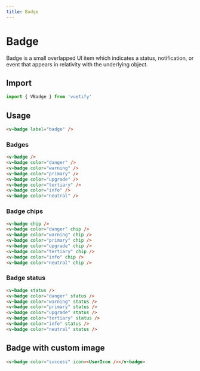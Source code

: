 ```yaml
---
title: Badge
---
```


# Badge

Badge is a small overlapped UI item which indicates a status, notification, or event that appears in relativity with the underlying object.

## Import

```javascript
import { VBadge } from 'vuetify'
```

## Usage

<WrapView>
  <v-badge label="badge" />
</WrapView>

```html
<v-badge label="badge" />
```

### Badges

<WrapView horizontal>
  <v-badge />
  <v-badge color="danger" />
  <v-badge color="warning" />
  <v-badge color="primary" />
  <v-badge color="upgrade" />
  <v-badge color="tertiary" />
  <v-badge color="info" />
  <v-badge color="neutral" />
  <!-- <v-badge color="success" icon><UserIcon /></v-badge> -->
  <!-- <v-badge color="success" icon><UserIcon /></v-badge> -->

</WrapView>

```html
<v-badge />
<v-badge color="danger" />
<v-badge color="warning" />
<v-badge color="primary" />
<v-badge color="upgrade" />
<v-badge color="tertiary" />
<v-badge color="info" />
<v-badge color="neutral" />
```

### Badge chips

<WrapView horizontal vertical>
  <v-badge chip />
  <v-badge color="danger" chip />
  <v-badge color="warning" chip />
  <v-badge color="primary" chip />
  <v-badge color="upgrade" chip />
  <v-badge color="tertiary" chip />
  <v-badge color="info" chip />
  <v-badge color="neutral" chip />
</WrapView>

```html
<v-badge chip />
<v-badge color="danger" chip />
<v-badge color="warning" chip />
<v-badge color="primary" chip />
<v-badge color="upgrade" chip />
<v-badge color="tertiary" chip />
<v-badge color="info" chip />
<v-badge color="neutral" chip />
```

### Badge status

<WrapView horizontal vertical>
  <v-badge status />
  <v-badge color="danger" status />
  <v-badge color="warning" status />
  <v-badge color="primary" status />
  <v-badge color="upgrade" status />
  <v-badge color="tertiary" status />
  <v-badge color="info" status />
  <v-badge color="neutral" status />
</WrapView>

```html
<v-badge status />
<v-badge color="danger" status />
<v-badge color="warning" status />
<v-badge color="primary" status />
<v-badge color="upgrade" status />
<v-badge color="tertiary" status />
<v-badge color="info" status />
<v-badge color="neutral" status />
```

## Badge with custom image

<WrapView>
  <v-badge color="success" icon><UserIcon /></v-badge>
</WrapView>

```html
<v-badge color="success" icon><UserIcon /></v-badge>
```
